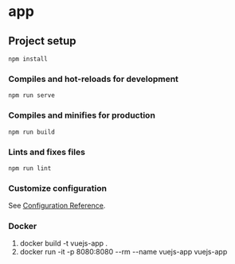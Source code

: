 # app

## Project setup
```
npm install
```

### Compiles and hot-reloads for development
```
npm run serve
```

### Compiles and minifies for production
```
npm run build
```

### Lints and fixes files
```
npm run lint
```

### Customize configuration
See [Configuration Reference](https://cli.vuejs.org/config/).

### Docker

1) docker build -t vuejs-app .
2) docker run -it -p 8080:8080 --rm --name vuejs-app vuejs-app

